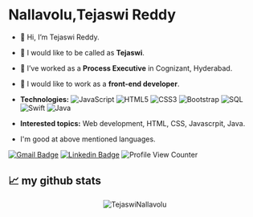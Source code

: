 # <b>Nallavolu,Tejaswi Reddy</b>
    
- 👋 Hi, I’m Tejaswi Reddy. 
- 👀 I would like to be called as <b>Tejaswi</b>.
- 🌱 I’ve worked as a <b>Process Executive</b> in Cognizant, Hyderabad.
- 💞️ I would like to work as a <b>front-end developer</b>.
- <b>Technologies:</b> ![JavaScript](https://img.shields.io/badge/-JavaScript-black?style=flat-square&logo=javascript) ![HTML5](https://img.shields.io/badge/-HTML5-E34F26?style=flat-square&logo=html5&logoColor=white) ![CSS3](https://img.shields.io/badge/-CSS3-1572B6?style=flat-square&logo=css3)
![Bootstrap](https://img.shields.io/badge/-Bootstrap-563D7C?style=flat-square&logo=bootstrap) ![SQL](https://img.shields.io/badge/-SQL-000?&logo=MySQL)
![Swift](https://img.shields.io/badge/-Swift-000?&logo=Swift) ![Java](https://img.shields.io/badge/-Java-000?&logo=Java&logoColor=007396)

- <b>Interested topics:</b> Web development, HTML, CSS, Javascrpit, Java.
- I'm good at above mentioned languages. 
<!--- - <b>Email:</b> Tejaswireddynallavolu@gmail.com
- 📫 My linkedin profile is https://www.linkedin.com/in/tejaswi-reddy-24337720a/
- 📫 Find me on github at https://github.com/TejaswiNallavolu -->

[![Gmail Badge](https://img.shields.io/badge/-Gmail-c14438?style=flat-square&logo=Gmail&logoColor=white&link=mailto:Tejaswireddynallavolu@gmail.com)](mailto:Tejaswireddynallavolu@gmail.com) [![Linkedin Badge](https://img.shields.io/badge/-Tejaswi-blue?style=flat-square&logo=Linkedin&logoColor=white&link=https://www.linkedin.com/in/teju-reddy-n/)](https://www.linkedin.com/in/teju-reddy-n/) 
![Profile View Counter](https://komarev.com/ghpvc/?username=TejaswiNallavolu)

## 📈 my github stats

<p align="center"> <img src="https://github-readme-stats.vercel.app/api?username=TejaswiNallavolu&show_icons=true&theme=gotham" alt="TejaswiNallavolu" />


 


